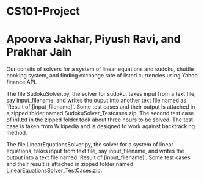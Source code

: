 # CS101-Project
# Apoorva Jakhar, Piyush Ravi, and Prakhar Jain

Our consits of solvers for a system of linear equations and sudoku, shuttle booking system, and finding exchange rate of listed currencies using Yahoo finance API. 

The file SudokuSolver.py, the solver for sudoku, takes input from a text file, say input_filename, and writes the ouput into another text file named as 'Result of [input_filename]'.
Some test cases and their output is attached in a zipped folder named SudokuSolver_Testcases.zip.
The second test case of in1.txt in the zipped folder took about three hours to be solved. The test case is taken from Wikipedia and is designed to work against backtracking method.

The file LinearEquationsSolver.py, the solver for a system of linear equations, takes input from text file, say input_filename, and writes the output into a text file named 'Result of [input_filename]'.
Some test cases and their result is attached in zipped folder named LinearEquationsSolver_TestCases.zip.


